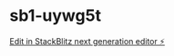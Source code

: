 # sb1-uywg5t

[Edit in StackBlitz next generation editor ⚡️](https://stackblitz.com/~/github.com/rishisasanala/sb1-uywg5t)